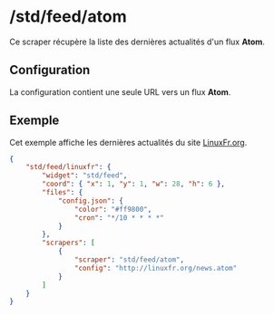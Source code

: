 # /std/feed/atom

Ce scraper récupère la liste des dernières actualités d'un flux **Atom**.

## Configuration

La configuration contient une seule URL vers un flux **Atom**.

## Exemple

Cet exemple affiche les dernières actualités du site
[LinuxFr.org](//linuxfr.org/).

```JSON
{
    "std/feed/linuxfr": {
        "widget": "std/feed",
        "coord": { "x": 1, "y": 1, "w": 28, "h": 6 },
        "files": {
            "config.json": {
                "color": "#ff9800",
                "cron": "*/10 * * * *"
            }
        },
        "scrapers": [
            {
                "scraper": "std/feed/atom",
                "config": "http://linuxfr.org/news.atom"
            }
        ]
    }
}
```
